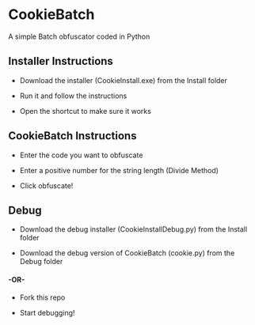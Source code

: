 # CookieBatch
 A simple Batch obfuscator coded in Python

## Installer Instructions
 
 - Download the installer (CookieInstall.exe) from the Install folder

 - Run it and follow the instructions

 - Open the shortcut to make sure it works

## CookieBatch Instructions

 - Enter the code you want to obfuscate

 - Enter a positive number for the string length (Divide Method)

 - Click obfuscate!

## Debug

 - Download the debug installer (CookieInstallDebug.py) from the Install folder

 - Download the debug version of CookieBatch (cookie.py) from the Debug folder

#### -OR-

 - Fork this repo

 - Start debugging!